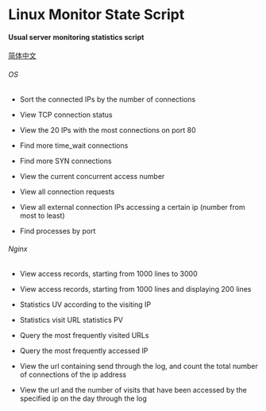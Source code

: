 # Linux Monitor State Script

#### Usual server monitoring statistics script

[简体中文](README.zh-CN.md)

###### OS

* Sort the connected IPs by the number of connections

* View TCP connection status

* View the 20 IPs with the most connections on port 80

* Find more time_wait connections

* Find more SYN connections

* View the current concurrent access number

* View all connection requests

* View all external connection IPs accessing a certain ip (number from most to least)

* Find processes by port


###### Nginx

* View access records, starting from 1000 lines to 3000

* View access records, starting from 1000 lines and displaying 200 lines

* Statistics UV according to the visiting IP

* Statistics visit URL statistics PV

* Query the most frequently visited URLs

* Query the most frequently accessed IP

* View the url containing send through the log, and count the total number of connections of the ip address

* View the url and the number of visits that have been accessed by the specified ip on the day through the log